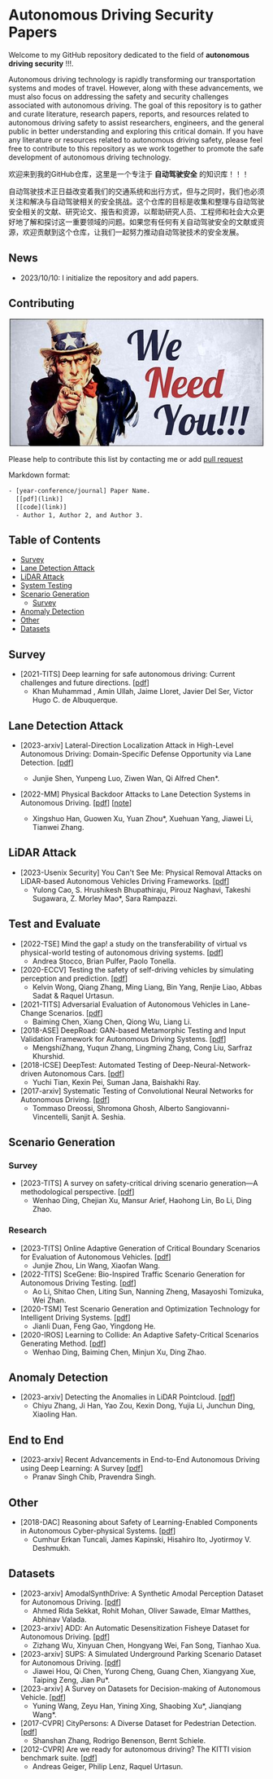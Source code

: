 # Autonomous Driving Security Papers
Welcome to my GitHub repository dedicated to the field of **autonomous driving security** !!!. 

Autonomous driving technology is rapidly transforming our transportation systems and modes of travel. However, along with these advancements, we must also focus on addressing the safety and security challenges associated with autonomous driving. The goal of this repository is to gather and curate literature, research papers, reports, and resources related to autonomous driving safety to assist researchers, engineers, and the general public in better understanding and exploring this critical domain. If you have any literature or resources related to autonomous driving safety, please feel free to contribute to this repository as we work together to promote the safe development of autonomous driving technology.

欢迎来到我的GitHub仓库，这里是一个专注于 **自动驾驶安全** 的知识库！！！

自动驾驶技术正日益改变着我们的交通系统和出行方式，但与之同时，我们也必须关注和解决与自动驾驶相关的安全挑战。这个仓库的目标是收集和整理与自动驾驶安全相关的文献、研究论文、报告和资源，以帮助研究人员、工程师和社会大众更好地了解和探讨这一重要领域的问题。如果您有任何有关自动驾驶安全的文献或资源，欢迎贡献到这个仓库，让我们一起努力推动自动驾驶技术的安全发展。

## News

- 2023/10/10: I initialize the repository and add papers.

## Contributing

<p align="center">
  <img src="./we-need-you.jpeg" alt="We Need You!">
</p>

Please help to contribute this list by contacting me or add [pull request](https://github.com/Allenpandas/Autonomous-Driving-Security-Papers/pulls)

Markdown format:

```
- [year-conference/journal] Paper Name.
  [[pdf](link)]
  [[code](link)]
  - Author 1, Author 2, and Author 3.
```

## Table of Contents

- [Survey](#Survey)
- [Lane Detection Attack](#Lane-Detection-Attack)
- [LiDAR Attack](#LiDAR-Attack)
- [System Testing](#System-Testing)
- [Scenario Generation](#Scenario-Generation)
  - [Survey](#Survey)
- [Anomaly Detection](#Anomaly-Detection)
- [Other](#Other)
- [Datasets](#Datasets)

## Survey

- [2021-TITS] Deep learning for safe autonomous driving: Current challenges and future directions. [[pdf](https://www.researchgate.net/profile/Khan-Muhammad-5/publication/347865238_Deep_Learning_for_Safe_Autonomous_Driving_Current_Challenges_and_Future_Directions/links/5fec60fba6fdccdcb817162a/Deep-Learning-for-Safe-Autonomous-Driving-Current-Challenges-and-Future-Directions.pdf)]
  - Khan Muhammad , Amin Ullah, Jaime Lloret, Javier Del Ser, Victor Hugo C. de Albuquerque.

## Lane Detection Attack

- [2023-arxiv] Lateral-Direction Localization Attack in High-Level Autonomous Driving: Domain-Specific Defense Opportunity via Lane Detection. [[pdf](https://arxiv.org/abs/2307.14540)]
  - Junjie Shen, Yunpeng Luo, Ziwen Wan, Qi Alfred Chen\*.

- [2022-MM] Physical Backdoor Attacks to Lane Detection Systems in Autonomous Driving. [[pdf](https://arxiv.org/pdf/2203.00858.pdf)] [[note](https://blog.csdn.net/m0_38068876/article/details/132547172)]
  - Xingshuo Han, Guowen Xu, Yuan Zhou\*, Xuehuan Yang, Jiawei Li, Tianwei Zhang.

## LiDAR Attack

- [2023-Usenix Security] You Can't See Me: Physical Removal Attacks on LiDAR-based Autonomous Vehicles Driving Frameworks. [[pdf](https://www.usenix.org/conference/usenixsecurity23/presentation/cao)]
  - Yulong Cao, S. Hrushikesh Bhupathiraju, Pirouz Naghavi, Takeshi Sugawara, Z. Morley Mao\*, Sara Rampazzi.



## Test and Evaluate

- [2022-TSE] Mind the gap! a study on the transferability of virtual vs physical-world testing of autonomous driving systems. [[pdf](https://arxiv.org/pdf/2112.11255)]
  - Andrea Stocco, Brian Pulfer, Paolo Tonella.
- [2020-ECCV] Testing the safety of self-driving vehicles by simulating perception and prediction. [[pdf](https://arxiv.org/pdf/2008.06020.pdf)]
  - Kelvin Wong, Qiang Zhang, Ming Liang, Bin Yang, Renjie Liao, Abbas Sadat & Raquel Urtasun.
- [2021-TITS] Adversarial Evaluation of Autonomous Vehicles in Lane-Change Scenarios. [[pdf](https://ieeexplore.ieee.org/abstract/document/9468363)]
  - Baiming Chen, Xiang Chen, Qiong Wu, Liang Li.
- [2018-ASE] DeepRoad: GAN-based Metamorphic Testing and Input Validation Framework for Autonomous Driving Systems. [[pdf](https://dl.acm.org/doi/abs/10.1145/3238147.3238187)]
  - MengshiZhang, Yuqun Zhang, Lingming Zhang, Cong Liu, Sarfraz Khurshid.
- [2018-ICSE] DeepTest: Automated Testing of Deep-Neural-Network-driven Autonomous Cars. [[pdf](https://dl.acm.org/doi/pdf/10.1145/3180155.3180220)]
  - Yuchi Tian, Kexin Pei, Suman Jana, Baishakhi Ray.
- [2017-arxiv] Systematic Testing of Convolutional Neural Networks for Autonomous Driving. [[pdf](https://arxiv.org/abs/1708.03309)]
  - Tommaso Dreossi, Shromona Ghosh, Alberto Sangiovanni-Vincentelli, Sanjit A. Seshia.



## Scenario Generation

### Survey

- [2023-TITS] A survey on safety-critical driving scenario generation—A methodological perspective. [[pdf](https://arxiv.org/pdf/2202.02215)]
  - Wenhao Ding, Chejian Xu, Mansur Arief, Haohong Lin, Bo Li, Ding Zhao.

### Research

- [2023-TITS] Online Adaptive Generation of Critical Boundary Scenarios for Evaluation of Autonomous Vehicles. [[pdf](https://ieeexplore.ieee.org/document/10056393)]
  - Junjie Zhou, Lin Wang, Xiaofan Wang.
- [2022-TITS] SceGene: Bio-Inspired Traffic Scenario Generation for Autonomous Driving Testing. [[pdf](https://ieeexplore.ieee.org/abstract/document/9662987)]
  - Ao Li, Shitao Chen, Liting Sun, Nanning Zheng, Masayoshi Tomizuka, Wei Zhan.
- [2020-TSM] Test Scenario Generation and Optimization Technology for Intelligent Driving Systems. [[pdf](https://ieeexplore.ieee.org/abstract/document/8985542)]
  - Jianli Duan, Feng Gao, Yingdong He.
- [2020-IROS] Learning to Collide: An Adaptive Safety-Critical Scenarios Generating Method. [[pdf](https://arxiv.org/abs/2003.01197)]
  - Wenhao Ding, Baiming Chen, Minjun Xu, Ding Zhao.


## Anomaly Detection

- [2023-arxiv] Detecting the Anomalies in LiDAR Pointcloud. [[pdf](https://arxiv.org/abs/2308.00187)]
  - Chiyu Zhang, Ji Han, Yao Zou, Kexin Dong, Yujia Li, Junchun Ding, Xiaoling Han.



## End to End

- [2023-arxiv] Recent Advancements in End-to-End Autonomous Driving using Deep Learning: A Survey [[pdf](https://arxiv.org/pdf/2307.04370.pdf)]
  - Pranav Singh Chib, Pravendra Singh.



## Other

- [2018-DAC] Reasoning about Safety of Learning-Enabled Components in Autonomous Cyber-physical Systems. [[pdf](https://dl.acm.org/doi/abs/10.1145/3195970.3199852)]
  - Cumhur Erkan Tuncali, James Kapinski, Hisahiro Ito, Jyotirmoy V. Deshmukh.

## Datasets

- [2023-arxiv] AmodalSynthDrive: A Synthetic Amodal Perception Dataset for Autonomous Driving. [[pdf](https://arxiv.org/pdf/2309.06547.pdf)]
  - Ahmed Rida Sekkat, Rohit Mohan, Oliver Sawade, Elmar Matthes, Abhinav Valada.
- [2023-arxiv] ADD: An Automatic Desensitization Fisheye Dataset for Autonomous Driving. [[pdf](https://arxiv.org/pdf/2308.07590.pdf)]
  - Zizhang Wu, Xinyuan Chen, Hongyang Wei, Fan Song, Tianhao Xua.
- [2023-arxiv] SUPS: A Simulated Underground Parking Scenario Dataset for Autonomous Driving. [[pdf](https://arxiv.org/pdf/2302.12966.pdf)]
  - Jiawei Hou, Qi Chen, Yurong Cheng, Guang Chen, Xiangyang Xue, Taiping Zeng, Jian Pu\*.
- [2023-arxiv] A Survey on Datasets for Decision-making of Autonomous Vehicle. [[pdf](https://arxiv.org/pdf/2306.16784.pdf)]
  - Yuning Wang, Zeyu Han, Yining Xing, Shaobing Xu\*, Jianqiang Wang\*.
- [2017-CVPR] CityPersons: A Diverse Dataset for Pedestrian Detection. [[pdf](http://ieeexplore.ieee.org/document/8099957/)]
  - Shanshan Zhang, Rodrigo Benenson, Bernt Schiele.
- [2012-CVPR] Are we ready for autonomous driving? The KITTI vision benchmark suite. [[pdf](https://projet.liris.cnrs.fr/imagine/pub/proceedings/CVPR2012/data/papers/424_O3C-04.pdf)]
  - Andreas Geiger, Philip Lenz, Raquel Urtasun.
